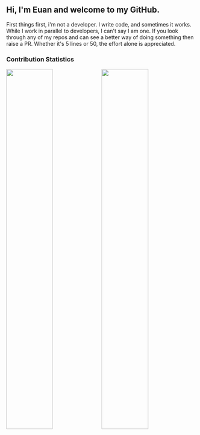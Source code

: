 <h2> Hi, I'm Euan and welcome to my GitHub. </h2>
First things first, i'm not a developer. I write code, and sometimes it works. While I work in parallel to developers, I can't say I am one. If you look through any of my repos and can see a better way of doing something then raise a PR. Whether it's 5 lines or 50, the effort alone is appreciated.
<h3> Contribution Statistics</h3>
<p align="left">
  <img width="49.5%" src="https://github-readme-stats.vercel.app/api?username=euanwm&show_icons=true&theme=blueberry&hide_border=true" />
    <img width="49.5%" src="https://github-readme-streak-stats.herokuapp.com/?user=euanwm&theme=blueberry&hide_border=true" />
</p>
